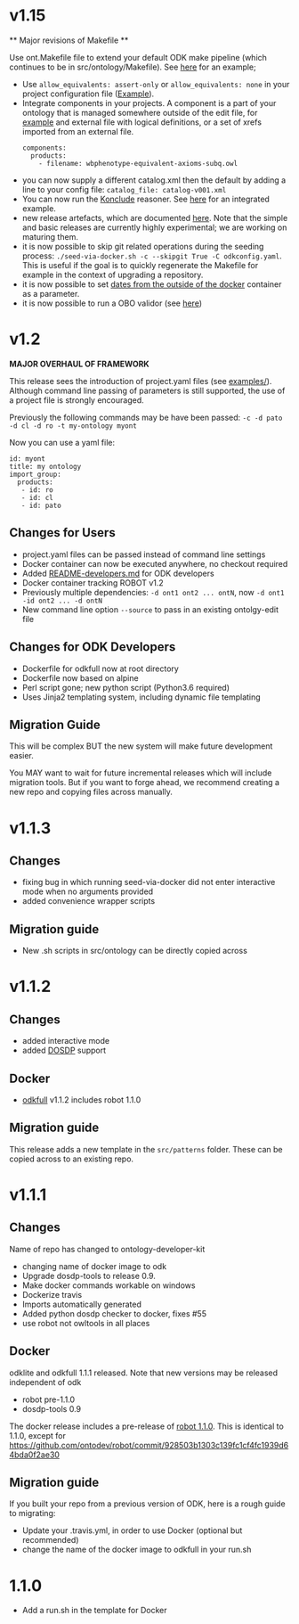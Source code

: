 # v1.15
** Major revisions of Makefile **

Use ont.Makefile file to extend your default ODK make pipeline (which continues to be in src/ontology/Makefile). See [here](https://github.com/obophenotype/human-phenotype-ontology/blob/master/src/ontology/hp.Makefile) for an example;

- Use `allow_equivalents: assert-only` or `allow_equivalents: none` in your project configuration file ([Example](https://github.com/INCATools/ontology-development-kit/blob/master/examples/phenotype-ontologies/mp-odk.yaml)).
- Integrate components in your projects. A component is a part of your ontology that is managed somewhere outside of the edit file, for [example](https://github.com/INCATools/ontology-development-kit/blob/master/examples/phenotype-ontologies/wbphenotype-odk.yaml) and external file with logical definitions, or a set of xrefs imported from an external file.
  ```
  components:
    products:
      - filename: wbphenotype-equivalent-axioms-subq.owl
  ```
- you can now supply a different catalog.xml then the default by adding a line to your config file: `catalog_file: catalog-v001.xml`
- You can now run the [Konclude](http://derivo.de/en/products/konclude/) reasoner. See [here](https://github.com/FlyBase/drosophila-phenotype-ontology/blob/master/src/ontology/dpo.Makefile) for an integrated example.
- new release artefacts, which are documented [here](https://github.com/INCATools/ontology-development-kit/blob/master/docs/ReleaseArtefacts.md). Note that the simple and basic releases are currently highly experimental; we are working on maturing them.
- it is now possible to skip git related operations during the seeding process: `./seed-via-docker.sh -c --skipgit True -C odkconfig.yaml`. This is useful if the goal is to quickly regenerate the Makefile for example in the context of upgrading a repository.
- it is now possible to set [dates from the outside of the docker](https://github.com/INCATools/ontology-development-kit/issues/232) container as a parameter.
- it is now possible to run a OBO validor (see [here](https://github.com/INCATools/ontology-development-kit/pull/215))

# v1.2

**MAJOR OVERHAUL OF FRAMEWORK**

This release sees the introduction of project.yaml files (see
[examples/](examples)). Although command line passing of parameters is
still supported, the use of a project file is strongly encouraged.

Previously the following commands may be have been passed: `-c -d pato -d cl -d ro -t my-ontology myont`

Now you can use a yaml file:

```
id: myont
title: my ontology
import_group:
  products:
   - id: ro
   - id: cl
   - id: pato
```

## Changes for Users

 * project.yaml files can be passed instead of command line settings
 * Docker container can now be executed anywhere, no checkout required
 * Added [README-developers.md](README-developers.md) for ODK developers
 * Docker container tracking ROBOT v1.2
 * Previously multiple dependencies: `-d ont1 ont2 ... ontN`, now `-d ont1 -id ont2 ... -d ontN`
 * New command line option `--source` to pass in an existing ontolgy-edit file

## Changes for ODK Developers

 * Dockerfile for odkfull now at root directory
 * Dockerfile now based on alpine
 * Perl script gone; new python script (Python3.6 required)
 * Uses Jinja2 templating system, including dynamic file templating

## Migration Guide

This will be complex BUT the new system will make future development easier.

You MAY want to wait for future incremental releases which will
include migration tools. But if you want to forge ahead, we recommend
creating a new repo and copying files across manually.

# v1.1.3

## Changes

 * fixing bug in which running seed-via-docker did not enter interactive mode when no arguments provided
 * added convenience wrapper scripts

## Migration guide

 * New .sh scripts in src/ontology can be directly copied across

# v1.1.2

## Changes

 * added interactive mode
 * added [DOSDP](https://github.com/INCATools/dead_simple_owl_design_patterns/blob/master/src/simple_pattern_tester.py) support

## Docker

 * [odkfull](https://hub.docker.com/r/obolibrary/odkfull/tags/) v1.1.2 includes robot 1.1.0

## Migration guide

This release adds a new template in the `src/patterns` folder. These can be copied across to an existing repo.

# v1.1.1

## Changes

Name of repo has changed to ontology-developer-kit

 * changing name of docker image to odk
 * Upgrade dosdp-tools to release 0.9.
 * Make docker commands workable on windows
 * Dockerize travis
 * Imports automatically generated
 * Added python dosdp checker to docker, fixes #55
 * use robot not owltools in all places

## Docker

odklite and odkfull 1.1.1 released. Note that new versions may be released independent of odk

 * robot pre-1.1.0
 * dosdp-tools 0.9

The docker release includes a pre-release of [robot 1.1.0](https://github.com/ontodev/robot/releases/tag/v1.1.0).
This is identical to 1.1.0, except for https://github.com/ontodev/robot/commit/928503b1303c139fc1cf4fc1939d64bda0f2ae30

## Migration guide

If you built your repo from a previous version of ODK, here is a rough guide to migrating:

 * Update your .travis.yml, in order to use Docker (optional but recommended)
 * change the name of the docker image to odkfull in your run.sh

# 1.1.0

 * Add a run.sh in the template for Docker
